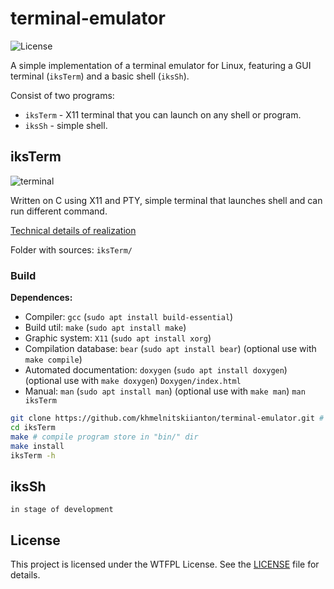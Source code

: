 # terminal-emulator

![License](https://img.shields.io/github/license/khmelnitskiianton/terminal-emulator)

A simple implementation of a terminal emulator for Linux, featuring a GUI terminal (`iksTerm`) and a basic shell (`iksSh`).

Consist of two programs:

- `iksTerm` - X11 terminal that you can launch on any shell or program.
- `iksSh`   - simple shell.

## iksTerm

![terminal](https://github.com/user-attachments/assets/69f99875-2bab-4fc2-8fd5-93fd94ac945f)

Written on C using X11 and PTY, simple terminal that launches shell and can run different command.

[Technical details of realization](iksTerm/README.md)

Folder with sources: `iksTerm/`

### Build

**Dependences:**
- Compiler: `gcc`                    (`sudo apt install build-essential`)
- Build util: `make`                 (`sudo apt install make`)
- Graphic system: `X11`              (`sudo apt install xorg`)
- Compilation database: `bear`       (`sudo apt install bear`)    (optional use with `make compile`)
- Automated documentation: `doxygen` (`sudo apt install doxygen`) (optional use with `make doxygen`) `Doxygen/index.html`
- Manual: `man`                      (`sudo apt install man`)     (optional use with `make man`)     `man iksTerm`

```bash
git clone https://github.com/khmelnitskiianton/terminal-emulator.git # clone repo
cd iksTerm
make # compile program store in "bin/" dir
make install
iksTerm -h
```

## iksSh

`in stage of development`

## License

This project is licensed under the WTFPL License. See the [LICENSE](LICENSE) file for details.
